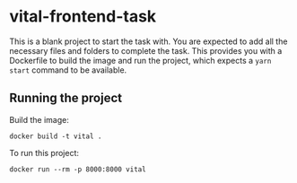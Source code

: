 # vital-frontend-task

This is a blank project to start the task with. You are expected to add all the necessary files and folders to complete the task.
This provides you with a Dockerfile to build the image and run the project, which expects a `yarn start` command to be available.

## Running the project

Build the image:

`docker build -t vital .`

To run this project:

`docker run --rm -p 8000:8000 vital`